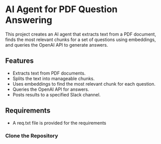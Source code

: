 # AI Agent for PDF Question Answering

This project creates an AI agent that extracts text from a PDF document, finds the most relevant chunks for a set of questions using embeddings, and queries the OpenAI API to generate answers. 

## Features

- Extracts text from PDF documents.
- Splits the text into manageable chunks.
- Uses embeddings to find the most relevant chunk for each question.
- Queries the OpenAI API for answers.
- Posts results to a specified Slack channel.

## Requirements

- A req.txt file is provided for the requirements


### Clone the Repository

<!-- ```sh
git clone https://github.com/yourusername/ai_agent.git
cd ai_agent -->
